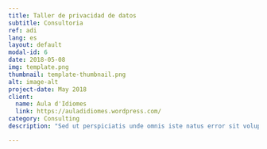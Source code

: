 ```yaml
---
title: Taller de privacidad de datos
subtitle: Consultoria
ref: adi
lang: es
layout: default
modal-id: 6
date: 2018-05-08
img: template.png
thumbnail: template-thumbnail.png
alt: image-alt
project-date: May 2018
client:
  name: Aula d'Idiomes
  link: https://auladidiomes.wordpress.com/
category: Consulting
description: "Sed ut perspiciatis unde omnis iste natus error sit voluptatem accusantium doloremque laudantium, totam rem aperiam, eaque ipsa quae ab illo inventore veritatis et quasi architecto beatae vitae dicta sunt explicabo. Nemo enim ipsam voluptatem quia voluptas sit aspernatur aut odit aut fugit, sed quia consequuntur magni dolores eos qui ratione voluptatem sequi nesciunt. Neque porro quisquam est, qui dolorem ipsum quia dolor sit amet, consectetur, adipisci velit, sed quia non numquam eius modi tempora incidunt ut labore et dolore magnam aliquam quaerat voluptatem.  <a href='https://news.vice.com/es/article/como-explosivos-marca-espana-maxam-pudieron-acabar-en-manos-yihadistas-siria'>here</a>"

---
```

